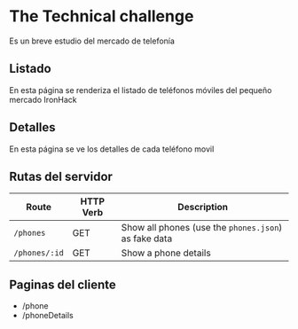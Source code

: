 # The Technical challenge

  Es un breve estudio del mercado de telefonía

## Listado

En esta página se renderiza el listado de teléfonos móviles del pequeño mercado IronHack


## Detalles

En esta página se ve los detalles de cada teléfono movil

## Rutas del servidor

| Route                 | HTTP Verb | Description    |
| --------------------- | --------- | -------------- |
| `/phones`             | GET       | Show all phones (use the `phones.json`) as fake data |
| `/phones/:id`         | GET       | Show a phone details|

## Paginas del cliente
* /phone
* /phoneDetails

